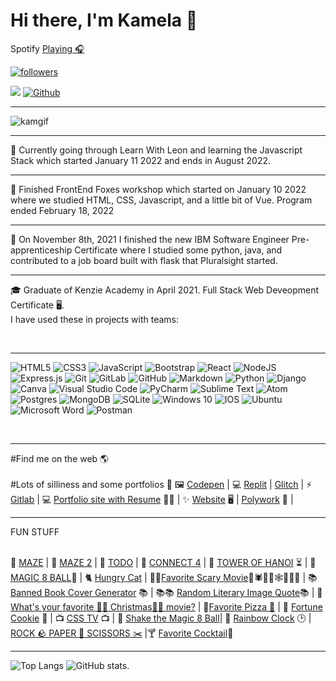 # Hi there, I'm Kamela 👋

Spotify <a href="https://open.spotify.com/playlist/2QXLbwmT2DqRhSrjWE0GF5?si=3559217aa17a4ab0">Playing 🎧</a>



<a href="https://twitter.com/codeandkombucha">
    <img alt="followers" title="Follow me on Twitter" src="https://img.shields.io/twitter/follow/curiousdev_?color=55960c&labelColor=488207&label=Follow&logo=twitter&logoColor=white&style=for-the-badge"/></a>

![](https://visitor-badge.laobi.icu/badge?page_id=KJWilliamson.KJWilliamson) [![Github](https://img.shields.io/github/followers/KJWilliamson?label=Follow&style=social)](https://github.com/KJWilliamson) 
<hr>


![kamgif](https://user-images.githubusercontent.com/24884380/168408313-a3eccf8f-56c2-4ecf-9407-7939299d836c.gif)




<hr>
🌱 Currently going through Learn With Leon and learning the Javascript Stack which started January 11 2022 and ends in August 2022.
<br />
<hr>

🦊 Finished FrontEnd Foxes workshop which started on January 10 2022 where we studied HTML, CSS, Javascript, and a little bit of Vue. Program ended February 18, 2022
<br />
<hr>

🔭 On November 8th, 2021 I finished the new IBM Software Engineer Pre-apprenticeship Certificate where I studied some python, java, and contributed to a job board built with flask that Pluralsight started. 
<hr>

🎓 Graduate of Kenzie Academy in April 2021. Full Stack Web Deveopment Certificate 🖥️. <br />
I have used these in projects with teams:

<br />
<hr>


<p>
<img alt="HTML5" src="https://img.shields.io/badge/html5-%23E34F26.svg?style=for-the-badge&logo=html5&logoColor=white"/>
    
    
<img alt="CSS3" src="https://img.shields.io/badge/css3-%231572B6.svg?style=for-the-badge&logo=css3&logoColor=white"/>
    
<img alt="JavaScript" src="https://img.shields.io/badge/javascript-%23323330.svg?style=for-the-badge&logo=javascript&logoColor=%23F7DF1E"/>
    
<img alt="Bootstrap" src="https://img.shields.io/badge/bootstrap-%23563D7C.svg?style=for-the-badge&logo=bootstrap&logoColor=white"/>
    
    
<img alt="React" src="https://img.shields.io/badge/react-%2320232a.svg?style=for-the-badge&logo=react&logoColor=%2361DAFB"/>
    
<img alt="NodeJS" src="https://img.shields.io/badge/node.js-%2343853D.svg?style=for-the-badge&logo=node-dot-js&logoColor=white"/>
    
    
<img alt="Express.js" src="https://img.shields.io/badge/express.js-%23404d59.svg?style=for-the-badge&logo=express&logoColor=%2361DAFB"/>
    
<img alt="Git" src="https://img.shields.io/badge/git-%23F05033.svg?style=for-the-badge&logo=git&logoColor=white"/>
    
<img alt="GitLab" src="https://img.shields.io/badge/gitlab-%23181717.svg?style=for-the-badge&logo=gitlab&logoColor=white"/>
    
<img alt="GitHub" src="https://img.shields.io/badge/github-%23121011.svg?style=for-the-badge&logo=github&logoColor=white"/>

    
<img alt="Markdown" src="https://img.shields.io/badge/markdown-%23000000.svg?style=for-the-badge&logo=markdown&logoColor=white"/>
    
<img alt="Python" src="https://img.shields.io/badge/python-%2314354C.svg?style=for-the-badge&logo=python&logoColor=white"/>
    
<img alt="Django" src="https://img.shields.io/badge/django-%23092E20.svg?style=for-the-badge&logo=django&logoColor=white"/>
    
<img alt="Canva" src="https://img.shields.io/badge/Canva-%2300C4CC.svg?style=for-the-badge&logo=Canva&logoColor=white"/>
    
<img alt="Visual Studio Code" src="https://img.shields.io/badge/VisualStudioCode-0078d7.svg?style=for-the-badge&logo=visual-studio-code&logoColor=white"/>
    
<img alt="PyCharm" src="https://img.shields.io/badge/PyCharm-000000.svg?style=for-the-badge&logo=PyCharm&logoColor=white"/>
    
<img alt="Sublime Text" src="https://img.shields.io/badge/sublime_text-%23575757.svg?style=for-the-badge&logo=sublime-text&logoColor=important"/>
    
<img alt="Atom" src="https://img.shields.io/badge/Atom-%2366595C.svg?style=for-the-badge&logo=atom&logoColor=white"/>
    
<img alt="Postgres" src ="https://img.shields.io/badge/postgres-%23316192.svg?style=for-the-badge&logo=postgresql&logoColor=white"/>
    
<img alt="MongoDB" src ="https://img.shields.io/badge/MongoDB-%234ea94b.svg?style=for-the-badge&logo=mongodb&logoColor=white"/>
    
<img alt="SQLite" src ="https://img.shields.io/badge/sqlite-%2307405e.svg?style=for-the-badge&logo=sqlite&logoColor=white"/>
    
<img alt="Windows 10" src="https://img.shields.io/badge/Windows-0078D6?style=for-the-badge&logo=windows&logoColor=white" />
    
<img alt="IOS" src="https://img.shields.io/badge/iOS-000000?style=for-the-badge&logo=ios&logoColor=white">
    
<img alt="Ubuntu" src="https://img.shields.io/badge/Ubuntu-E95420?style=for-the-badge&logo=ubuntu&logoColor=white" />
    
<img alt="Microsoft Word" src="https://img.shields.io/badge/Microsoft_Word-2B579A?style=for-the-badge&logo=microsoft-word&logoColor=white" />
    
<img alt="Postman" src="https://img.shields.io/badge/Postman-FF6C37?style=for-the-badge&logo=postman&logoColor=red" />
    


</p>
<br />
<hr>

#Find me on the web 🌎
<br />
<br />
#Lots of silliness and some portfolios
🎨 🖼️  <a href="https://codepen.io/sharkcat73">Codepen</a> | 💻 <a href="https://replit.com/@KJWilliamson">Replit</a> | <a href="https://glitch.com/@KJWilliamson">Glitch</a> | ⚡ <a href="https://gitlab.com/kamelaw"> Gitlab</a> | 💻 <a href="https://kjwilliamson.github.io/portfolio/">Portfolio site with Resume</a> 🧑‍🎓 | ✨ <a href="https://www.kamela.dev/">Website</a> 🖥️ | <a href="https://www.polywork.com/kamelaw">Polywork</a> 👥 | <!-- <a href="https://kjwilliamson.github.io/">Github Portfolio Site</a>-->

<hr>
FUN STUFF
<br />
<br />

🎪 <a href="https://clown-maze.netlify.app/">MAZE</a> | 👻 <a href="https://javascript-halloween-maze.netlify.app/">MAZE 2</a> | 📓 <a href="https://javascript-fun-todo-app.netlify.app/"> TODO</a> | 🔴 <a href="https://kjwilliamson.github.io/js-connect4/">CONNECT 4</a> | 🧠 <a href="https://js-tower-of-hanoi.netlify.app/"> TOWER OF HANOI</a> 
⏳ | 🎱 <a href="https://kamelaw.gitlab.io/magic8ball/">MAGIC 8 BALL</a>🔮  | 
🐈 <a href="https://kjwilliamson.github.io/hungry-cat/"> Hungry Cat</a> | 🦇🥀<a href="https://favoritescarymovie.netlify.app/?">Favorite Scary Movie</a>🦇🕷🧟‍♀️🕸🧛🏻‍♂️ | 📚 <a href="https://random-banned-books.netlify.app/">Banned Book Cover Generator</a> 📚 | 📚📚 <a href="https://random-literary-image.netlify.app/">Random Literary Image Quote</a>📚 | 🦌 <a href="https://favorite-christmas-movies.netlify.app/">What's your favorite 🎄🎁 Christmas🥛🍪 movie?</a> | 🍕<a href="https://pizza-silliness.netlify.app/">Favorite Pizza 🍕</a> | 🥠 <a href="https://js-fortune-cookie.netlify.app/">Fortune Cookie</a> 🥠 | 📺 <a href="https://css-tv.netlify.app/">CSS TV</a> 📺 | 🔮 <a href="https://shake-magic-8-ball.netlify.app/">Shake the Magic 8 Ball</a>| 🌈 <a href="https://glow-clock.netlify.app/">Rainbow Clock</a> 🕑 | <a href="https://js-rock-paper-scissors-fun.netlify.app/">ROCK 🪨 PAPER 📄 SCISSORS ✂️</a> |🍸 <a href="https://favorite-cocktail.netlify.app/">Favorite Cocktail</a>🍹
<br >


<hr>

![Top Langs](https://github-readme-stats.vercel.app/api/top-langs/?username=KJWilliamson&theme=radical)  ![GitHub stats](https://github-readme-stats.vercel.app/api?username=KJWilliamson&show_icons=true&theme=radical). 

<!--
**KJWilliamson/kjwilliamson** is a ✨ _special_ ✨ repository because its `README.md` (this file) appears on your GitHub profile.

Here are some ideas to get you started:

- 🔭 I’m currently working on ...
- 🌱 I’m currently reviewing Javascript
- 👯 I’m looking to collaborate on ...
- 🤔 I’m looking for help with ...
- 💬 Ask me about ...
- 📫 How to reach me: ...
- 😄 Pronouns: ...
- ⚡ Fun fact: ...
-->
